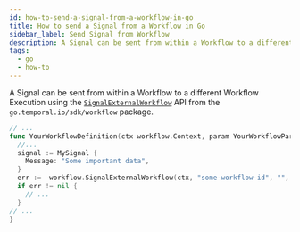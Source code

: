 ```yaml
---
id: how-to-send-a-signal-from-a-workflow-in-go
title: How to send a Signal from a Workflow in Go
sidebar_label: Send Signal from Workflow
description: A Signal can be sent from within a Workflow to a different Workflow Execution using the `SignalExternalWorkflow` API from the `go.temporal.io/sdk/workflow` package.
tags:
  - go
  - how-to
---
```


A Signal can be sent from within a Workflow to a different Workflow Execution using the [`SignalExternalWorkflow`](https://pkg.go.dev/go.temporal.io/sdk/workflow#SignalExternalWorkflow) API from the `go.temporal.io/sdk/workflow` package.

```go
// ...
func YourWorkflowDefinition(ctx workflow.Context, param YourWorkflowParam) error {
  //...
  signal := MySignal {
    Message: "Some important data",
  }
  err :=  workflow.SignalExternalWorkflow(ctx, "some-workflow-id", "", "your-signal-name", signal).Get(ctx, nil)
  if err != nil {
    // ...
  }
// ...
}
```
